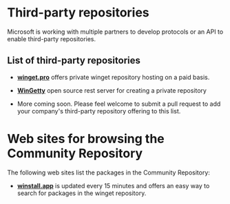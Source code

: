# Third-party repositories

Microsoft is working with multiple partners to develop protocols or an API to enable third-party repositories.
## List of third-party repositories

- **[winget.pro](https://winget.pro)** offers private winget repository hosting on a paid basis.
- **[WinGetty](https://wingetty.dev)** open source rest server for creating a private repository

- More coming soon. Please feel welcome to submit a pull request to add your company's third-party repository offering to this list.

# Web sites for browsing the Community Repository

The following web sites list the packages in the Community Repository:

- **[winstall.app](https://winstall.app)** is updated every 15 minutes and offers an easy way to search for packages in the winget repository.
